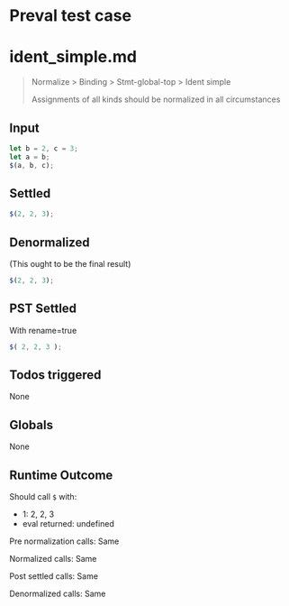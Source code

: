 # Preval test case

# ident_simple.md

> Normalize > Binding > Stmt-global-top > Ident simple
>
> Assignments of all kinds should be normalized in all circumstances

## Input

`````js filename=intro
let b = 2, c = 3;
let a = b;
$(a, b, c);
`````


## Settled


`````js filename=intro
$(2, 2, 3);
`````


## Denormalized
(This ought to be the final result)

`````js filename=intro
$(2, 2, 3);
`````


## PST Settled
With rename=true

`````js filename=intro
$( 2, 2, 3 );
`````


## Todos triggered


None


## Globals


None


## Runtime Outcome


Should call `$` with:
 - 1: 2, 2, 3
 - eval returned: undefined

Pre normalization calls: Same

Normalized calls: Same

Post settled calls: Same

Denormalized calls: Same
